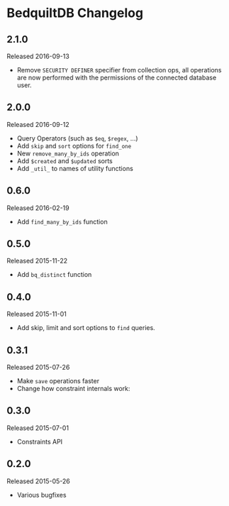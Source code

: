 # BedquiltDB Changelog

## 2.1.0

Released 2016-09-13

- Remove `SECURITY DEFINER` specifier from collection ops, all operations are now performed
  with the permissions of the connected database user.


## 2.0.0

Released 2016-09-12

- Query Operators (such as `$eq`, `$regex`, ...)
- Add `skip` and `sort` options for `find_one`
- New `remove_many_by_ids` operation
- Add `$created` and `$updated` sorts
- Add `_util_` to names of utility functions


## 0.6.0

Released 2016-02-19

- Add `find_many_by_ids` function


## 0.5.0

Released 2015-11-22

- Add `bq_distinct` function


## 0.4.0

Released 2015-11-01

- Add skip, limit and sort options to `find` queries.


## 0.3.1

Released 2015-07-26

- Make `save` operations faster
- Change how constraint internals work:


## 0.3.0

Released 2015-07-01

- Constraints API


## 0.2.0

Released 2015-05-26

- Various bugfixes
